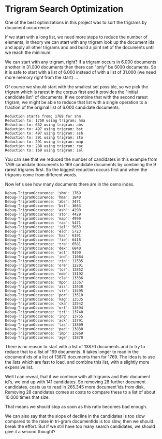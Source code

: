 # Trigram Search Optimization

One of the best optimizations in this project was to sort the trigrams by document occurrence.
 
If we start with a long list, we need more steps to reduce the number of elements, in theory
we can start with any trigram look up the document ids and apply all other trigrams and and 
build a joint set of the documents until we reach the minimum.

We can start with any trigram, right? If a trigram occurs in 6.000 documents another in 31.000
documents then there can "only" be 6000 documents. So it is safe to start with a list of 6.000
instead of with a list of 31.000 (we need more memory right from the start) ...

Of course we should start with the smallest set possible, so we pick the trigram which is rarest
in the corpus first and it provides the "initial candidate list" of documents. If we combine that
with the second rarest trigram, we might be able to reduce that list with a single operation to a
fraction of the original list of 6.000 candidate documents.

    Reduction starts from: 1769 for shm
    Reduction to: 1750 using trigram: hma
    Reduction to: 632 using trigram: abs
    Reduction to: 497 using trigram: bst
    Reduction to: 497 using trigram: ash
    Reduction to: 291 using trigram: sto
    Reduction to: 291 using trigram: map
    Reduction to: 288 using trigram: rac
    Reduction to: 169 using trigram: iel
    
    
You can see that we reduced the number of candidates in this example from 1769 candidate documents
to 169 candidate documents by combining the 9 rarest trigrams first. So the biggest reduction occurs 
first and when the trigrams come from different words.

Now let's see how many documents there are in the demo index.

    Debug-TrigramOccurence: 'shm': 1769
    Debug-TrigramOccurence: 'hma': 1840
    Debug-TrigramOccurence: 'abs': 3471
    Debug-TrigramOccurence: 'bst': 3663
    Debug-TrigramOccurence: 'ash': 4290
    Debug-TrigramOccurence: 'sto': 4429
    Debug-TrigramOccurence: 'map': 4990
    Debug-TrigramOccurence: 'rac': 5471
    Debug-TrigramOccurence: 'iel': 5653
    Debug-TrigramOccurence: 'eld': 5723
    Debug-TrigramOccurence: 'has': 6191
    Debug-TrigramOccurence: 'fie': 6418
    Debug-TrigramOccurence: 'tra': 6581
    Debug-TrigramOccurence: 'dex': 6840
    Debug-TrigramOccurence: 'act': 9190
    Debug-TrigramOccurence: 'ind': 11084
    Debug-TrigramOccurence: 'rin': 11535
    Debug-TrigramOccurence: 'ore': 12201
    Debug-TrigramOccurence: 'tor': 12852
    Debug-TrigramOccurence: 'nde': 13192
    Debug-TrigramOccurence: 'cla': 13336
    Debug-TrigramOccurence: 'mpo': 13367
    Debug-TrigramOccurence: 'ass': 13438
    Debug-TrigramOccurence: 'str': 13495
    Debug-TrigramOccurence: 'por': 13510
    Debug-TrigramOccurence: 'kag': 13535
    Debug-TrigramOccurence: 'cka': 13542
    Debug-TrigramOccurence: 'ort': 13594
    Debug-TrigramOccurence: 'tri': 13740
    Debug-TrigramOccurence: 'ing': 13755
    Debug-TrigramOccurence: 'ack': 13791
    Debug-TrigramOccurence: 'las': 13809
    Debug-TrigramOccurence: 'pac': 13830
    Debug-TrigramOccurence: 'imp': 13869
    Debug-TrigramOccurence: 'age': 13870
    
There is no reason to start with a list of 13870 documents and to try to reduce that to a list of 
169 documents. It takes longer to read in the document'ids of a list of 13870 documents than for
1769. The Idea is to use the lists which are fast to load, and combine this list, with a slightly
more expensive list.

Well I can reveal, that if we continue with all trigrams and their document id's, we end up with 
141 candidates. So removing 28 further document candidates, costs us to read in 265.345 more 
document'ids from disk. Removing 28 candidates comes at costs to compare these to a list of about 
10.000 times that size.

That means we should stop as soon as this ratio becomes bad enough.

We can also say that the slope of decline in the candidates is too slow compared to the raise in
tri-gram documentIds is too slow, then we should break the effort. But if we still have too many
search candidates, we should give it a second thought?